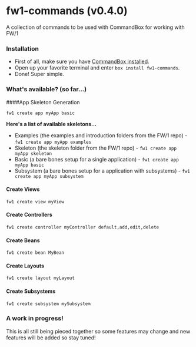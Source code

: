 # fw1-commands (v0.4.0)
A collection of commands to be used with CommandBox for working with FW/1

### Installation

- First of all, make sure you have <a href="http://ortus.gitbooks.io/commandbox-documentation/content/setup/installation.html" target="_blank">CommandBox installed</a>.
- Open up your favorite terminal and enter `box install fw1-commands`.
- Done! Super simple.

### What's available? (so far...)

####App Skeleton Generation

`fw1 create app myApp basic`

**Here's a list of available skeletons...**

- Examples (the examples and introduction folders from the FW/1 repo) - `fw1 create app myApp examples`
- Skeleton (the skeleton folder from the FW/1 repo) - `fw1 create app myApp skeleton`
- Basic (a bare bones setup for a single application) - `fw1 create app myApp basic`
- Subsystem (a bare bones setup for a application with subsystems) - `fw1 create app myApp subsystem`

#### Create Views

`fw1 create view myView`

#### Create Controllers

`fw1 create controller myController default,add,edit,delete`

#### Create Beans

`fw1 create bean MyBean`

#### Create Layouts

`fw1 create layout myLayout`

#### Create Subsystems

`fw1 create subsystem mySubsystem`

### A work in progress!

This is all still being pieced together so some features may change and new features will be added so stay tuned!
